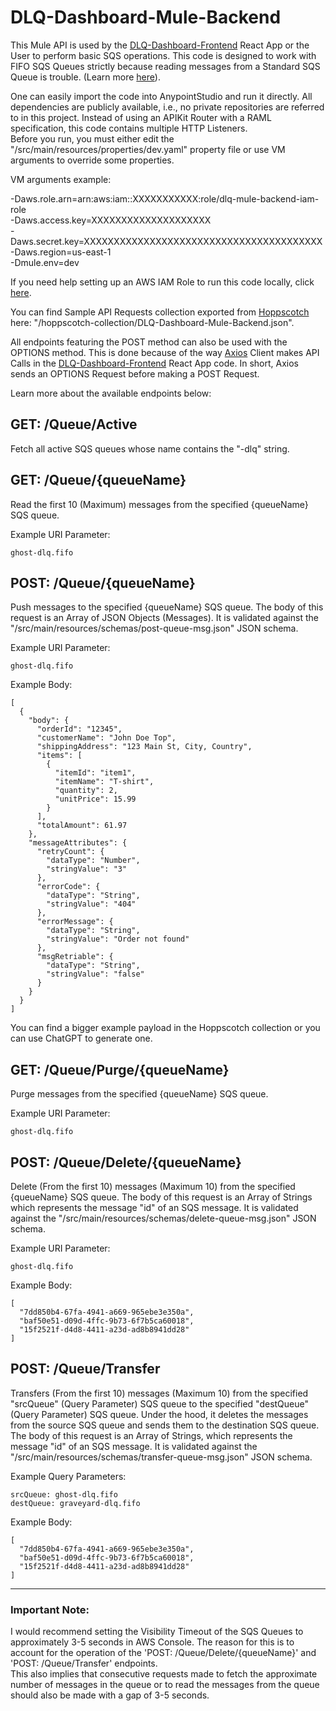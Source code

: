 # DLQ-Dashboard-Mule-Backend

This Mule API is used by the [DLQ-Dashboard-Frontend](https://github.com/loveleshkalonia/DLQ-Dashboard-Frontend) React App or the User to perform basic SQS operations. This code is designed to work with FIFO SQS Queues strictly because reading messages from a Standard SQS Queue is trouble. (Learn more [here](https://help.salesforce.com/s/articleView?id=001119110&type=1)).

One can easily import the code into AnypointStudio and run it directly. All dependencies are publicly available, i.e., no private repositories are referred to in this project. Instead of using an APIKit Router with a RAML specification, this code contains multiple HTTP Listeners.\
Before you run, you must either edit the "/src/main/resources/properties/dev.yaml" property file or use VM arguments to override some properties.

VM arguments example:

-Daws.role.arn=arn:aws:iam::XXXXXXXXXXX:role/dlq-mule-backend-iam-role\
-Daws.access.key=XXXXXXXXXXXXXXXXXXXX\
-Daws.secret.key=XXXXXXXXXXXXXXXXXXXXXXXXXXXXXXXXXXXXXXXX\
-Daws.region=us-east-1\
-Dmule.env=dev

If you need help setting up an AWS IAM Role to run this code locally, click [here](https://www.loveleshkalonia.com/2023/08/role-based-aws-setup-for-mulesoft-s3-connectors-on-new-object-component.html#:~:text=and%20Private%20Space.-,Local%20Run%20Setup,-As%20previously%20mentioned).

You can find Sample API Requests collection exported from [Hoppscotch](https://hoppscotch.io/) here: "/hoppscotch-collection/DLQ-Dashboard-Mule-Backend.json".

All endpoints featuring the POST method can also be used with the OPTIONS method. This is done because of the way [Axios](https://axios-http.com/docs/intro) Client makes API Calls in the [DLQ-Dashboard-Frontend](https://github.com/loveleshkalonia/DLQ-Dashboard-Frontend) React App code. In short, Axios sends an OPTIONS Request before making a POST Request.

Learn more about the available endpoints below:

## GET: /Queue/Active

Fetch all active SQS queues whose name contains the "-dlq" string.

## GET: /Queue/{queueName}

Read the first 10 (Maximum) messages from the specified {queueName} SQS queue.

Example URI Parameter:

```
ghost-dlq.fifo
```

## POST: /Queue/{queueName}

Push messages to the specified {queueName} SQS queue. The body of this request is an Array of JSON Objects (Messages). It is validated against the "/src/main/resources/schemas/post-queue-msg.json" JSON schema.

Example URI Parameter:

```
ghost-dlq.fifo
```

Example Body:

```
[
  {
    "body": {
      "orderId": "12345",
      "customerName": "John Doe Top",
      "shippingAddress": "123 Main St, City, Country",
      "items": [
        {
          "itemId": "item1",
          "itemName": "T-shirt",
          "quantity": 2,
          "unitPrice": 15.99
        }
      ],
      "totalAmount": 61.97
    },
    "messageAttributes": {
      "retryCount": {
        "dataType": "Number",
        "stringValue": "3"
      },
      "errorCode": {
        "dataType": "String",
        "stringValue": "404"
      },
      "errorMessage": {
        "dataType": "String",
        "stringValue": "Order not found"
      },
      "msgRetriable": {
        "dataType": "String",
        "stringValue": "false"
      }
    }
  }
]
```

You can find a bigger example payload in the Hoppscotch collection or you can use ChatGPT to generate one.

## GET: /Queue/Purge/{queueName}

Purge messages from the specified {queueName} SQS queue.

Example URI Parameter:

```
ghost-dlq.fifo
```

## POST: /Queue/Delete/{queueName}

Delete (From the first 10) messages (Maximum 10) from the specified {queueName} SQS queue. The body of this request is an Array of Strings which represents the message "id" of an SQS message. It is validated against the "/src/main/resources/schemas/delete-queue-msg.json" JSON schema.

Example URI Parameter:

```
ghost-dlq.fifo
```

Example Body:

```
[
  "7dd850b4-67fa-4941-a669-965ebe3e350a",
  "baf50e51-d09d-4ffc-9b73-6f7b5ca60018",
  "15f2521f-d4d8-4411-a23d-ad8b8941dd28"
]
```

## POST: /Queue/Transfer

Transfers (From the first 10) messages (Maximum 10) from the specified "srcQueue" (Query Parameter) SQS queue to the specified "destQueue" (Query Parameter) SQS queue. Under the hood, it deletes the messages from the source SQS queue and sends them to the destination SQS queue. The body of this request is an Array of Strings, which represents the message "id" of an SQS message. It is validated against the "/src/main/resources/schemas/transfer-queue-msg.json" JSON schema.

Example Query Parameters:

```
srcQueue: ghost-dlq.fifo
destQueue: graveyard-dlq.fifo
```

Example Body:

```
[
  "7dd850b4-67fa-4941-a669-965ebe3e350a",
  "baf50e51-d09d-4ffc-9b73-6f7b5ca60018",
  "15f2521f-d4d8-4411-a23d-ad8b8941dd28"
]
```

___

### Important Note:

I would recommend setting the Visibility Timeout of the SQS Queues to approximately 3-5 seconds in AWS Console. The reason for this is to account for the operation of the 'POST: /Queue/Delete/{queueName}' and 'POST: /Queue/Transfer' endpoints.\
This also implies that consecutive requests made to fetch the approximate number of messages in the queue or to read the messages from the queue should also be made with a gap of 3-5 seconds.